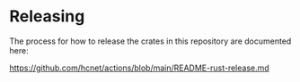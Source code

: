 # Releasing

The process for how to release the crates in this repository are documented here:

https://github.com/hcnet/actions/blob/main/README-rust-release.md
